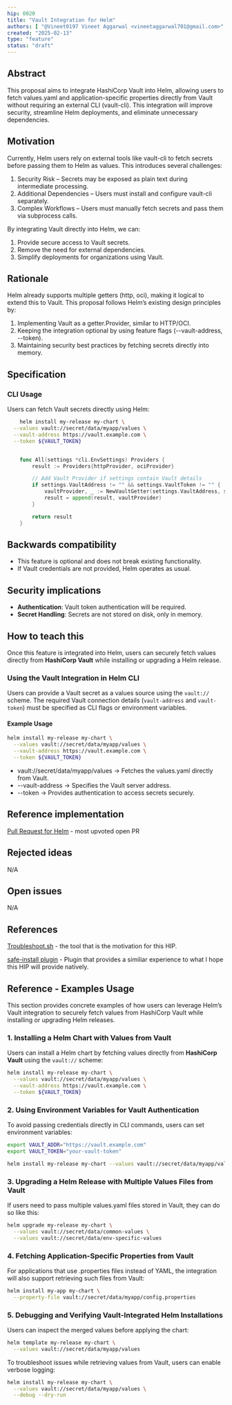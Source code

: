 ```yaml
---
hip: 0020
title: "Vault Integration for Helm"
authors: [ "@Vineet0197 Vineet Aggarwal <vineetaggarwal701@gmail.com>" ]
created: "2025-02-13"
type: "feature"
status: "draft"
---
```


## Abstract

This proposal aims to integrate HashiCorp Vault into Helm, allowing users to fetch values.yaml and application-specific properties directly from Vault without requiring an external CLI (vault-cli). This integration will improve security, streamline Helm deployments, and eliminate unnecessary dependencies.

## Motivation

Currently, Helm users rely on external tools like vault-cli to fetch secrets before passing them to Helm as values. This introduces several challenges:

1. Security Risk – Secrets may be exposed as plain text during intermediate processing.
2. Additional Dependencies – Users must install and configure vault-cli separately.
3. Complex Workflows – Users must manually fetch secrets and pass them via subprocess calls.

By integrating Vault directly into Helm, we can:

1. Provide secure access to Vault secrets.
2. Remove the need for external dependencies.
3. Simplify deployments for organizations using Vault.

## Rationale

Helm already supports multiple getters (http, oci), making it logical to extend this to Vault. This proposal follows Helm’s existing design principles by:

1. Implementing Vault as a getter.Provider, similar to HTTP/OCI.
2. Keeping the integration optional by using feature flags (--vault-address, --token).
3. Maintaining security best practices by fetching secrets directly into memory.

## Specification

### **CLI Usage**
Users can fetch Vault secrets directly using Helm:
    
```sh
    helm install my-release my-chart \
  --values vault://secret/data/myapp/values \
  --vault-address https://vault.example.com \
  --token ${VAULT_TOKEN}
```

```go

    func All(settings *cli.EnvSettings) Providers {
        result := Providers{httpProvider, ociProvider}

        // Add Vault Provider if settings contain Vault details
        if settings.VaultAddress != "" && settings.VaultToken != "" {
            vaultProvider, _ := NewVaultGetter(settings.VaultAddress, settings.VaultToken)
            result = append(result, vaultProvider)
        }

        return result
    }
```

## Backwards compatibility

- This feature is optional and does not break existing functionality.
- If Vault credentials are not provided, Helm operates as usual.

## Security implications

- **Authentication**: Vault token authentication will be required.
- **Secret Handling**: Secrets are not stored on disk, only in memory.

## How to teach this

Once this feature is integrated into Helm, users can securely fetch values directly from **HashiCorp Vault** while installing or upgrading a Helm release.

### **Using the Vault Integration in Helm CLI**  

Users can provide a Vault secret as a values source using the `vault://` scheme. The required Vault connection details (`vault-address` and `vault-token`) must be specified as CLI flags or environment variables.  

#### **Example Usage**  

```sh
helm install my-release my-chart \
  --values vault://secret/data/myapp/values \
  --vault-address https://vault.example.com \
  --token ${VAULT_TOKEN}
```

- vault://secret/data/myapp/values → Fetches the values.yaml directly from Vault.
- --vault-address → Specifies the Vault server address.
- --token → Provides authentication to access secrets securely.

## Reference implementation

[Pull Request for Helm](https://github.com/helm/helm/pull/13492) - most upvoted open PR


## Rejected ideas
N/A

## Open issues
N/A

## References

[Troubleshoot.sh](https://troubleshoot.sh/) - the tool that is the motivation for this HIP. 

[safe-install plugin](https://github.com/z4ce/helm-safe-install) - Plugin that provides a similiar experience to what I hope this HIP will provide natively.

## Reference - Examples Usage

This section provides concrete examples of how users can leverage Helm’s Vault integration to securely fetch values from HashiCorp Vault while installing or upgrading Helm releases.  

### **1. Installing a Helm Chart with Values from Vault**  

Users can install a Helm chart by fetching values directly from **HashiCorp Vault** using the `vault://` scheme:

```sh
helm install my-release my-chart \
  --values vault://secret/data/myapp/values \
  --vault-address https://vault.example.com \
  --token ${VAULT_TOKEN}
```

### **2. Using Environment Variables for Vault Authentication**

To avoid passing credentials directly in CLI commands, users can set environment variables:

```sh
export VAULT_ADDR="https://vault.example.com"
export VAULT_TOKEN="your-vault-token"

helm install my-release my-chart --values vault://secret/data/myapp/values
```

### **3. Upgrading a Helm Release with Multiple Values Files from Vault**

If users need to pass multiple values.yaml files stored in Vault, they can do so like this:

```sh
helm upgrade my-release my-chart \
  --values vault://secret/data/common-values \
  --values vault://secret/data/env-specific-values
```

### **4. Fetching Application-Specific Properties from Vault**

For applications that use .properties files instead of YAML, the integration will also support retrieving such files from Vault:

```sh
helm install my-app my-chart \
  --property-file vault://secret/data/myapp/config.properties
```

### **5. Debugging and Verifying Vault-Integrated Helm Installations**

Users can inspect the merged values before applying the chart:

```sh
helm template my-release my-chart \
  --values vault://secret/data/myapp/values
```

To troubleshoot issues while retrieving values from Vault, users can enable verbose logging:

```sh
helm install my-release my-chart \
  --values vault://secret/data/myapp/values \
  --debug --dry-run
```
